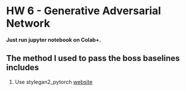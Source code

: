 # HW 6 - Generative Adversarial Network
**Just run jupyter notebook on Colab+.**
## The method I used to pass the boss baselines includes

1. Use stylegan2_pytorch [website](https://github.com/lucidrains/stylegan2-pytorch)